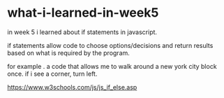 # what-i-learned-in-week5

in week 5 i learned about if statements in javascript.

if statements allow code to choose options/decisions and return results based on what is required by the program.
 
 for example . a code that allows me to walk around a new york city block once.
 if i see a corner, turn left.


https://www.w3schools.com/js/js_if_else.asp